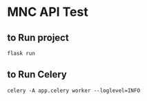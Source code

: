 # MNC API Test

## to Run project

`flask run`

## to Run Celery

`celery -A app.celery worker --loglevel=INFO`
